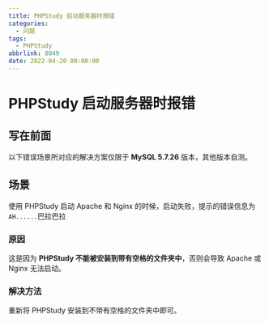 ```yaml
---
title: PHPStudy 启动服务器时报错
categories:
  - 问题
tags:
  - PHPStudy
abbrlink: 8049
date: 2022-04-20 00:00:00
---
```


# PHPStudy 启动服务器时报错

## 写在前面

以下错误场景所对应的解决方案仅限于 **MySQL 5.7.26** 版本，其他版本自测。

## 场景

使用 PHPStudy 启动 Apache 和 Nginx 的时候，启动失败，提示的错误信息为 `AH......`巴拉巴拉       

### 原因

这是因为 **PHPStudy 不能被安装到带有空格的文件夹中**，否则会导致 Apache 或 Nginx 无法启动。

### 解决方法

重新将 PHPStudy 安装到不带有空格的文件夹中即可。
